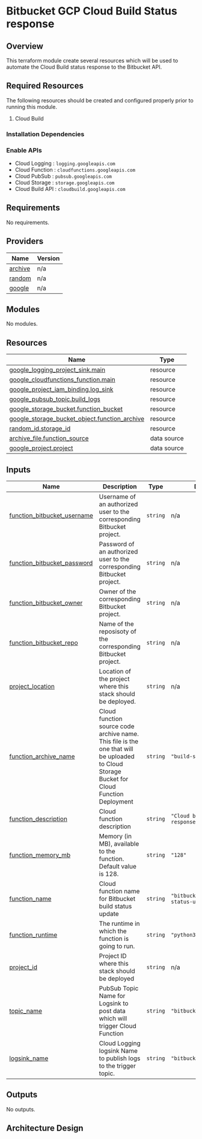 # Bitbucket GCP Cloud Build Status response

## Overview

This terraform module create several resources which will be used to automate the Cloud Build status response to the Bitbucket API.

## Required Resources

The following resources should be created and configured properly prior to running this module.

1. Cloud Build

### Installation Dependencies

### Enable APIs

* Cloud Logging : `logging.googleapis.com`
* Cloud Function : `cloudfunctions.googleapis.com`
* Cloud PubSub : `pubsub.googleapis.com`
* Cloud Storage : `storage.googleapis.com`
* Cloud Build API : `cloudbuild.googleapis.com`

<!-- BEGINNING OF PRE-COMMIT-TERRAFORM DOCS HOOK -->
## Requirements

No requirements.

## Providers

| Name | Version |
|------|---------|
| <a name="provider_archive"></a> [archive](#provider\_archive) | n/a |
| <a name="provider_random"></a> [random](#provider\_random)  | n/a |
| <a name="provider_google"></a> [google](#provider\_google) | n/a |

## Modules

No modules.

## Resources

| Name | Type |
|------|------|
| [google_logging_project_sink.main](https://registry.terraform.io/providers/hashicorp/google/latest/docs/resources/logging_project_sink) | resource |
| [google_cloudfunctions_function.main](https://registry.terraform.io/providers/hashicorp/google/latest/docs/resources/cloudfunctions_function) | resource |
| [google_project_iam_binding.log_sink](https://registry.terraform.io/providers/hashicorp/google/latest/docs/resources/project_iam_binding) | resource |
| [google_pubsub_topic.build_logs](https://registry.terraform.io/providers/hashicorp/google/latest/docs/resources/pubsub_topic) | resource |
| [google_storage_bucket.function_bucket](https://registry.terraform.io/providers/hashicorp/google/latest/docs/resources/storage_bucket) | resource |
| [google_storage_bucket_object.function_archive](https://registry.terraform.io/providers/hashicorp/google/latest/docs/resources/storage_bucket_object) | resource |
| [random_id.storage_id](https://registry.terraform.io/providers/hashicorp/random/latest/docs/resources/id) | resource |
| [archive_file.function_source](https://registry.terraform.io/providers/hashicorp/archive/latest/docs/data-sources/file) | data source |
| [google_project.project](https://registry.terraform.io/providers/hashicorp/google/latest/docs/data-sources/project) | data source |

## Inputs

| Name | Description | Type | Default | Required |
|------|-------------|------|---------|:--------:|
| <a name="input_bitbucket_username"></a> [function\_bitbucket\_username](#input\_function\_bitbucket\_username) | Username of an authorized user to the corresponding Bitbucket project. | `string` | n/a | yes |
| <a name="input_bitbucket_password"></a> [function\_bitbucket\_password](#input\_function\_bitbucket\_password) | Password of an authorized user to the corresponding Bitbucket project. | `string` | n/a | yes |
| <a name="input_bitbucket_owner"></a> [function\_bitbucket\_owner](#input\_function\_bitbucket\_owner) | Owner of the corresponding Bitbucket project. | `string` | n/a | yes |
| <a name="input_bitbucket_repo"></a> [function\_bitbucket\_repo](#input\_function\_bitbucket\_repo) | Name of the reposisoty of the corresponding Bitbucket project. | `string` | n/a | yes |
| <a name="input_project_location"></a> [project\_location](#input\_project\_location) | Location of the project where this stack should be deployed. | `string` | n/a | yes |
| <a name="input_function_archive_name"></a> [function\_archive\_name](#input\_function\_archive\_name) | Cloud function source code archive name. This file is the one that will be uploaded to Cloud Storage Bucket for Cloud Function Deployment | `string` | `"build-stat-resp.zip"` | no |
| <a name="input_function_description"></a> [function\_description](#input\_function\_description) | Cloud function description | `string` | `"Cloud build status response to Bitbucket"` | no |
| <a name="input_function_memory_mb"></a> [function\_memory\_mb](#input\_function\_memory\_mb) | Memory (in MB), available to the function. Default value is 128. | `string` | `"128"` | no |
| <a name="input_function_name"></a> [function\_name](#input\_function\_name) | Cloud function name for Bitbucket build status update | `string` | `"bitbucket-build-status-update"` | no |
| <a name="input_function_runtime"></a> [function\_runtime](#input\_function\_runtime) | The runtime in which the function is going to run. | `string` | `"python39"` | no |
| <a name="input_project_id"></a> [project\_id](#input\_project\_id) | Project ID where this stack should be deployed | `string` | n/a | yes |
| <a name="input_topic_name"></a> [topic\_name](#input\_topic\_name) | PubSub Topic Name for Logsink to post data which will trigger Cloud Function | `string` | `"bitbucket_build_logs"` | no |
| <a name="input_logsink_name"></a> [logsink\_name](#input\_logsink\_name) | Cloud Logging logsink Name to publish logs to the trigger topic. | `string` | `"bitbucket_build_logs"` | no |

## Outputs

No outputs.
<!-- END OF PRE-COMMIT-TERRAFORM DOCS HOOK -->

## Architecture Design


